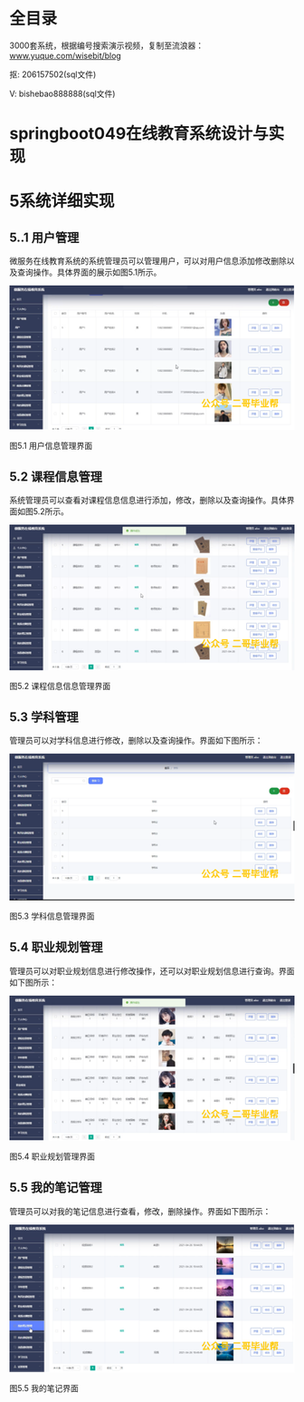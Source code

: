 # 全目录

3000套系统，根据编号搜索演示视频，复制至流浪器：www.yuque.com/wisebit/blog


<p>抠: 206157502(sql文件)</p>
<p>V: bishebao888888(sql文件)</p>


# springboot049在线教育系统设计与实现
# 5系统详细实现
## 5..1 用户管理
微服务在线教育系统的系统管理员可以管理用户，可以对用户信息添加修改删除以及查询操作。具体界面的展示如图5.1所示。

![](/md/blog.009.png)

图5.1 用户信息管理界面
## 5.2 课程信息管理
系统管理员可以查看对课程信息信息进行添加，修改，删除以及查询操作。具体界面如图5.2所示。

![](/md/blog.010.png)

图5.2 课程信息信息管理界面
## 5.3 学科管理
管理员可以对学科信息进行修改，删除以及查询操作。界面如下图所示：

![](/md/blog.011.png)

图5.3 学科信息管理界面
## 5.4 职业规划管理
管理员可以对职业规划信息进行修改操作，还可以对职业规划信息进行查询。界面如下图所示：

![](/md/blog.012.png)

图5.4 职业规划管理界面

## 5.5 我的笔记管理
管理员可以对我的笔记信息进行查看，修改，删除操作。界面如下图所示：

![](/md/blog.013.png)

图5.5 我的笔记界面













